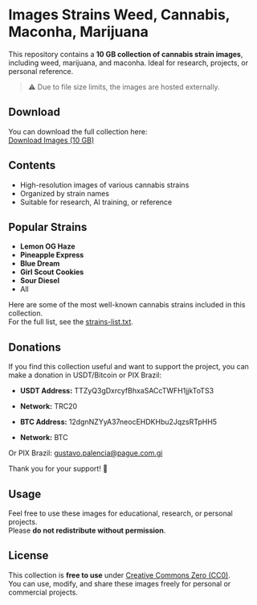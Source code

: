 # Images Strains Weed, Cannabis, Maconha, Marijuana

This repository contains a **10 GB collection of cannabis strain images**, including weed, marijuana, and maconha. Ideal for research, projects, or personal reference.  

> ⚠️ Due to file size limits, the images are hosted externally.

## Download

You can download the full collection here:  
[Download Images (10 GB)](https://mega.nz/file/XCwQWYIA#zktieeSjHdlFIBpw3LUv2O5cB4sznjFCqRi86CqqGlw)

## Contents

- High-resolution images of various cannabis strains
- Organized by strain names
- Suitable for research, AI training, or reference

## Popular Strains

- **Lemon OG Haze** 
- **Pineapple Express**
- **Blue Dream**
- **Girl Scout Cookies**
- **Sour Diesel**
- All

Here are some of the most well-known cannabis strains included in this collection.  
For the full list, see the [strains-list.txt](https://github.com/linhacanabica/images-strains-weed/blob/main/strains-list.txt).


## Donations

If you find this collection useful and want to support the project, you can make a donation in USDT/Bitcoin or PIX Brazil:  

- **USDT Address:** TTZyQ3gDxrcyfBhxaSACcTWFH1jjkToTS3
- **Network:** TRC20

- **BTC Address:** 12dgnNZYyA37neocEHDKHbu2JqzsRTpHH5
- **Network:** BTC  

Or PIX Brazil: gustavo.palencia@pague.com.gi

Thank you for your support! 🙏

## Usage

Feel free to use these images for educational, research, or personal projects.  
Please **do not redistribute without permission**.

## License

This collection is **free to use** under [Creative Commons Zero (CC0)](https://creativecommons.org/publicdomain/zero/1.0/).  
You can use, modify, and share these images freely for personal or commercial projects.
